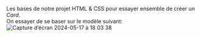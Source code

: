 Les bases de notre projet HTML & CSS pour essayer ensemble de créer un <i>Card</i>.
<br>
On essayer de se baser sur le modèle suivant:
![Capture d’écran 2024-05-17 à 18 03 38](https://github.com/AstroNerf/card-adventure/assets/158843345/b3e2a702-5ced-4697-a3bb-a8dc7eee27b2)
